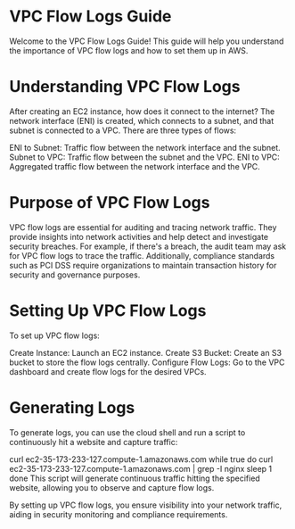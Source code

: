 # VPC Flow Logs Guide
Welcome to the VPC Flow Logs Guide! This guide will help you understand the importance of VPC flow logs and how to set them up in AWS.

# Understanding VPC Flow Logs
After creating an EC2 instance, how does it connect to the internet? The network interface (ENI) is created, which connects to a subnet, and that subnet is connected to a VPC. There are three types of flows:

ENI to Subnet: Traffic flow between the network interface and the subnet.
Subnet to VPC: Traffic flow between the subnet and the VPC.
ENI to VPC: Aggregated traffic flow between the network interface and the VPC.
# Purpose of VPC Flow Logs
VPC flow logs are essential for auditing and tracing network traffic. They provide insights into network activities and help detect and investigate security breaches. For example, if there's a breach, the audit team may ask for VPC flow logs to trace the traffic. Additionally, compliance standards such as PCI DSS require organizations to maintain transaction history for security and governance purposes.

# Setting Up VPC Flow Logs
To set up VPC flow logs:

Create Instance: Launch an EC2 instance.
Create S3 Bucket: Create an S3 bucket to store the flow logs centrally.
Configure Flow Logs: Go to the VPC dashboard and create flow logs for the desired VPCs.
# Generating Logs
To generate logs, you can use the cloud shell and run a script to continuously hit a website and capture traffic:

curl ec2-35-173-233-127.compute-1.amazonaws.com
while true
do
  curl ec2-35-173-233-127.compute-1.amazonaws.com | grep -I nginx
  sleep 1
done
This script will generate continuous traffic hitting the specified website, allowing you to observe and capture flow logs.

By setting up VPC flow logs, you ensure visibility into your network traffic, aiding in security monitoring and compliance requirements.
